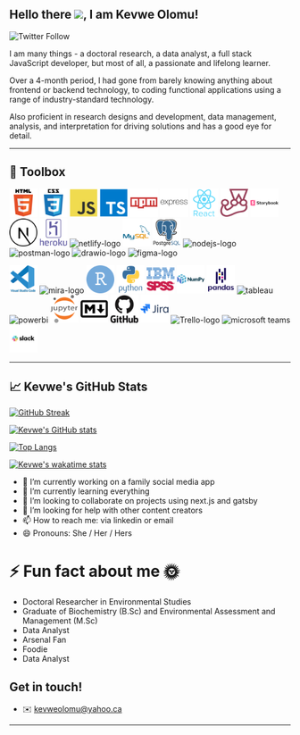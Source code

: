 ## Hello there <img src="https://raw.githubusercontent.com/MartinHeinz/MartinHeinz/master/wave.gif" width="30px">, I am Kevwe Olomu!
![Twitter Follow](https://img.shields.io/twitter/follow/Kevwe_Olomu?style=social)

I am many things - a doctoral research, a data analyst, a full stack JavaScript developer, but most of all, a passionate and lifelong learner.

Over a 4-month period, I had gone from barely knowing anything about frontend or backend technology, to coding functional applications using a range of industry-standard technology.

Also proficient in research designs and development, data management, analysis, and interpretation for driving solutions and has a good eye for detail. 

---

## 🧰 Toolbox

<img src="https://raw.githubusercontent.com/devicons/devicon/2ae2a900d2f041da66e950e4d48052658d850630/icons/html5/html5-original-wordmark.svg" alt="hmtl-logo" width="50" height="50"/>   <img src="https://raw.githubusercontent.com/devicons/devicon/2ae2a900d2f041da66e950e4d48052658d850630/icons/css3/css3-original-wordmark.svg" alt="CSS Logo" width="50" height="50"/>    <img src="https://raw.githubusercontent.com/devicons/devicon/2ae2a900d2f041da66e950e4d48052658d850630/icons/javascript/javascript-original.svg" alt="JavaScript Logo" width="50" height="50"/>    <img src="https://raw.githubusercontent.com/devicons/devicon/2ae2a900d2f041da66e950e4d48052658d850630/icons/typescript/typescript-original.svg" alt="typescript-log" width="50" height="50"/>   <img src="https://raw.githubusercontent.com/devicons/devicon/2ae2a900d2f041da66e950e4d48052658d850630/icons/npm/npm-original-wordmark.svg" alt="npm-logo" width="50" height="50"/>    <img src="https://raw.githubusercontent.com/devicons/devicon/2ae2a900d2f041da66e950e4d48052658d850630/icons/express/express-original-wordmark.svg" alt="express-logo" width="50" height="50"/>  <img src="https://raw.githubusercontent.com/devicons/devicon/2ae2a900d2f041da66e950e4d48052658d850630/icons/react/react-original-wordmark.svg" alt="react-logo" width="50" height="50"/>          <img src="https://raw.githubusercontent.com/devicons/devicon/2ae2a900d2f041da66e950e4d48052658d850630/icons/jest/jest-plain.svg" alt="jest-logo" width="50" height="50"/>         <img src="https://raw.githubusercontent.com/devicons/devicon/2ae2a900d2f041da66e950e4d48052658d850630/icons/storybook/storybook-original-wordmark.svg" alt="storybook-logo" width="50" height="50"/>         <img src="https://raw.githubusercontent.com/devicons/devicon/2ae2a900d2f041da66e950e4d48052658d850630/icons/nextjs/nextjs-line.svg" alt="next-logo" width="50" height="50" />      <img src="https://raw.githubusercontent.com/devicons/devicon/2ae2a900d2f041da66e950e4d48052658d850630/icons/heroku/heroku-original-wordmark.svg" alt="heroku-logo" width="50" height="50"/>   <img src="https://tse3.mm.bing.net/th?id=OIP.zdhsRFGtpcDJb05uYI24KgHaCy&pid=Api&P=0&w=460&h=173" alt="netlify-logo" width="50" height="50"/>    <img src="https://raw.githubusercontent.com/devicons/devicon/2ae2a900d2f041da66e950e4d48052658d850630/icons/mysql/mysql-original-wordmark.svg" alt="mysql-logo" width="50" height="50" />   <img src="https://raw.githubusercontent.com/devicons/devicon/2ae2a900d2f041da66e950e4d48052658d850630/icons/postgresql/postgresql-original-wordmark.svg" alt="postgresql-logo" width="50" height="50" />   <img src="https://tse2.mm.bing.net/th?id=OIP.5gf2JQQmWla-GU-WXTrGcgHaE8&pid=Api&P=0&w=251&h=167" alt="nodejs-logo" width="50" height="50"/>   <img src="https://tse3.mm.bing.net/th?id=OIP.fGofz99Sl9aGwYnCWDu0NwHaGp&pid=Api&P=0&w=207&h=186" alt="postman-logo" width="50" height="50"/>  <img src="https://tse2.mm.bing.net/th?id=OIP.LhmmwrSjn4Nhu7ryBWeTCgAAAA&pid=Api&P=0&w=268&h=179" alt="drawio-logo" width="50" height="50"/>   <img src="https://tse2.mm.bing.net/th?id=OIP.l6j4RsmErtRw4lAmhuEMbAHaFR&pid=Api&P=0&w=246&h=174" alt="figma-logo" width="50" height="50"/>  




<img src="https://raw.githubusercontent.com/devicons/devicon/2ae2a900d2f041da66e950e4d48052658d850630/icons/vscode/vscode-original-wordmark.svg" alt="vscode-logo" width="50" height="50"/>    <img src="https://tse3.explicit.bing.net/th?id=OIP.LhP_9Mg7jSkMxu3BpWTVbwHaEH&pid=Api&P=0&w=303&h=168" alt="mira-logo" width="50" height="50"/>    <img src="https://raw.githubusercontent.com/devicons/devicon/2ae2a900d2f041da66e950e4d48052658d850630/icons/rstudio/rstudio-original.svg" alt="r-logo" width="50" height="50"/>     <img src="https://raw.githubusercontent.com/devicons/devicon/2ae2a900d2f041da66e950e4d48052658d850630/icons/python/python-original-wordmark.svg" alt="python-logo" width="50" height="50"/>     <img src="https://raw.githubusercontent.com/devicons/devicon/2ae2a900d2f041da66e950e4d48052658d850630/icons/spss/spss-original.svg" alt="SPSS-logo" width="50" height="50"/>      <img src="https://raw.githubusercontent.com/devicons/devicon/2ae2a900d2f041da66e950e4d48052658d850630/icons/numpy/numpy-original-wordmark.svg" alt="numpy-logo" width="50" height="50"/>      <img src="https://raw.githubusercontent.com/devicons/devicon/2ae2a900d2f041da66e950e4d48052658d850630/icons/pandas/pandas-original-wordmark.svg" alt="pandas-logo" width="50" height="50"/>    <img src="https://tse2.mm.bing.net/th?id=OIP.V10lF-EdgGdn-LgPGkzcjwHaHa&pid=Api&P=0&w=163&h=163" alt="tableau" width="50" height="50"/>   <img src="https://tse3.mm.bing.net/th?id=OIP.f1JRmsn_IZI-BsxtIpaYTgHaHa&pid=Api&P=0&w=166&h=166" alt="powerbi" width="50" height="50"/>    <img src="https://raw.githubusercontent.com/devicons/devicon/2ae2a900d2f041da66e950e4d48052658d850630/icons/jupyter/jupyter-original-wordmark.svg" alt="jupiter-logo" width="50" height="50"/>   <img src="https://raw.githubusercontent.com/devicons/devicon/2ae2a900d2f041da66e950e4d48052658d850630/icons/markdown/markdown-original.svg" alt="markdown-logo" width="50" height="50"/>      <img src="https://raw.githubusercontent.com/devicons/devicon/2ae2a900d2f041da66e950e4d48052658d850630/icons/github/github-original-wordmark.svg" alt="github-logo" width="50" height="50"/>   <img src="https://raw.githubusercontent.com/devicons/devicon/2ae2a900d2f041da66e950e4d48052658d850630/icons/jira/jira-original-wordmark.svg" alt="jira-logo" width="50" height="50"/>     <img src="https://tse2.mm.bing.net/th?id=OIP.oVQdf94Q8CHyZFMkmvvscAHaEK&pid=Api&P=0&w=298&h=168" alt="Trello-logo" width="50" height="50"/>  <img src="https://tse3.mm.bing.net/th?id=OIP.69k9koGr925aqD2uujSQpgHaEK&pid=Api&P=0&w=304&h=171" alt="microsoft teams" width="50" height="50"/>   <img src="https://raw.githubusercontent.com/devicons/devicon/2ae2a900d2f041da66e950e4d48052658d850630/icons/slack/slack-original-wordmark.svg" alt="slack-Logo" width="50" height="50"/>    

---

## &#x1f4c8; Kevwe's GitHub Stats

[![GitHub Streak](http://github-readme-streak-stats.herokuapp.com?user=kevweolomu&theme=dark&background=000000)](https://git.io/streak-stats)

[![Kevwe's GitHub stats](https://github-readme-stats.vercel.app/api?username=kevweolomu&theme=radical&show_icons=true)](https://github.com/kevweolomu)

[![Top Langs](https://github-readme-stats.vercel.app/api/top-langs/?username=kevweolomu&langs_count=8&theme=algolia)](https://github.com/kevweolomu)

[![Kevwe's wakatime stats](https://github-readme-stats.vercel.app/api/wakatime?username=kevweolomu)](https://github.com/kevweolomu/github-readme-stats)


- 🔭 I’m currently working on a family social media app
- 🌱 I’m currently learning everything
- 👯 I’m looking to collaborate on projects using next.js and gatsby
- 🤔 I’m looking for help with other content creators
- 📫 How to reach me: via linkedin or email
- 😄 Pronouns: She / Her / Hers



# ⚡ Fun fact about me 🌞
- Doctoral Researcher in Environmental Studies
- Graduate of Biochemistry (B.Sc) and Environmental Assessment and Management (M.Sc)
- Data Analyst
- Arsenal Fan
- Foodie
- Data Analyst



## Get in touch!
- ✉️ kevweolomu@yahoo.ca 
---


